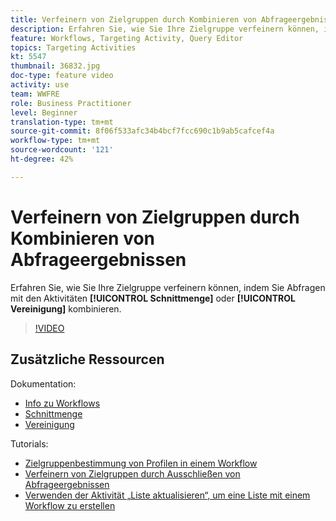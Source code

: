 ```yaml
---
title: Verfeinern von Zielgruppen durch Kombinieren von Abfrageergebnissen
description: Erfahren Sie, wie Sie Ihre Zielgruppe verfeinern können, indem Sie Abfragen in einem Workflow kombinieren, der die Schnittmenge oder die Aktivitäten der Vereinigung verwendet.
feature: Workflows, Targeting Activity, Query Editor
topics: Targeting Activities
kt: 5547
thumbnail: 36832.jpg
doc-type: feature video
activity: use
team: WWFRE
role: Business Practitioner
level: Beginner
translation-type: tm+mt
source-git-commit: 8f06f533afc34b4bcf7fcc690c1b9ab5cafcef4a
workflow-type: tm+mt
source-wordcount: '121'
ht-degree: 42%

---
```



# Verfeinern von Zielgruppen durch Kombinieren von Abfrageergebnissen

Erfahren Sie, wie Sie Ihre Zielgruppe verfeinern können, indem Sie Abfragen mit den Aktivitäten **[!UICONTROL Schnittmenge]** oder **[!UICONTROL Vereinigung]** kombinieren.

>[!VIDEO](https://video.tv.adobe.com/v/36832?quality=12)

## Zusätzliche Ressourcen

Dokumentation:

* [Info zu Workflows](https://docs.adobe.com/content/help/de-DE/campaign-classic/using/automating-with-workflows/introduction/about-workflows.html)
* [Schnittmenge](https://docs.adobe.com/content/help/en/campaign-classic/using/automating-with-workflows/targeting-activities/intersection.html)
* [Vereinigung](https://docs.adobe.com/content/help/en/campaign-classic/using/automating-with-workflows/targeting-activities/union.html)

Tutorials:

* [Zielgruppenbestimmung von Profilen in einem Workflow](/help/getting-started/targeting-profiles-in-a-workflow.md)
* [Verfeinern von Zielgruppen durch Ausschließen von Abfrageergebnissen](/help/automating-with-workflows/refining-targets-by-excluding-query-results.md)
* [Verwenden der Aktivität „Liste aktualisieren“, um eine Liste mit einem Workflow zu erstellen](/help/automating-with-workflows/using-the-update-list-activity.md)
